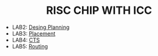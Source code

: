 <div align="center">

<h1>RISC CHIP WITH ICC</h1>
</div>


- LAB2: [Desing Planning](https://github.com/trong420/icc/tree/main/lab2_dp)
- LAB3: [Placement](https://github.com/trong420/icc/tree/main/lab3_placement)
- LAB4: [CTS](https://github.com/trong420/icc/tree/main/lab4_cts)
- LAB5: [Routing](https://github.com/trong420/icc/tree/main/lab5_route)

